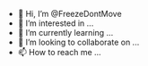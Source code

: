- 👋 Hi, I’m @FreezeDontMove
- 👀 I’m interested in ...
- 🌱 I’m currently learning ...
- 💞️ I’m looking to collaborate on ...
- 📫 How to reach me ...

<!---
FreezeDontMove/FreezeDontMove is a ✨ special ✨ repository because its `README.md` (this file) appears on your GitHub profile.
You can click the Preview link to take a look at your changes.
--->
